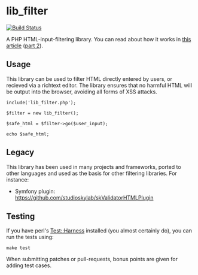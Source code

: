 lib_filter
==========

[![Build Status](https://secure.travis-ci.org/iamcal/lib_filter.png)](http://travis-ci.org/iamcal/lib_filter)

A PHP HTML-input-filtering library.
You can read about how it works in 
<a href="http://www.iamcal.com/publish/articles/php/processing_html/">this article</a>
(<a href="http://www.iamcal.com/publish/articles/php/processing_html_part_2/">part 2</a>).

## Usage

This library can be used to filter HTML directly entered by users, or recieved via a richtext editor.
The library ensures that no harmful HTML will be output into the browser, avoiding all forms of XSS attacks.

    include('lib_filter.php');

    $filter = new lib_filter();

    $safe_html = $filter->go($user_input);

    echo $safe_html;

## Legacy

This library has been used in many projects and frameworks, ported to other languages and 
used as the basis for other filtering libraries. For instance:

* Symfony plugin: https://github.com/studioskylab/skValidatorHTMLPlugin


## Testing

If you have perl's <a href="http://search.cpan.org/dist/Test-Harness/">Test::Harness</a> installed (you almost certainly do), you can 
run the tests using:

    make test
 
When submitting patches or pull-requests, bonus points are given for adding test cases.
